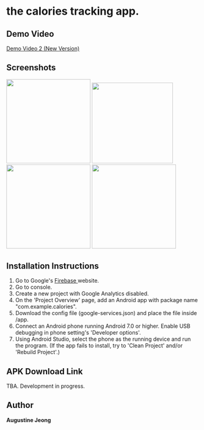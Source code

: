 # the calories tracking app.

## Demo Video
<a href="https://youtu.be/B8dr2ezkFtc"> Demo Video 2 (New Version) </a>

## Screenshots 
<div>
<img src="https://user-images.githubusercontent.com/14143525/82997514-514e2d00-9fbb-11ea-8c90-dc57e72863f8.png" width="220.35">
<img src="https://user-images.githubusercontent.com/14143525/82997519-5317f080-9fbb-11ea-8a7a-668dd1f3894a.png" width="211.5">
<img src="https://user-images.githubusercontent.com/14143525/82997523-54491d80-9fbb-11ea-8051-8537e0ef6491.png" width="220">
<img src="https://user-images.githubusercontent.com/14143525/82997527-54e1b400-9fbb-11ea-893a-c6044c795c3c.png" width="220.3">

## Installation Instructions
1. Go to Google's <a href="https://firebase.google.com/"> Firebase </a>website.<br/>
2. Go to console. <br/>
3. Create a new project with Google Analytics disabled. <br/>
4. On the 'Project Overview' page, add an Android app with package name "com.example.calories".
5. Download the config file (google-services.json) and place the file inside /app.
6. Connect an Android phone running Android 7.0 or higher. Enable USB debugging in phone setting's 'Developer options'.
7. Using Android Studio, select the phone as the running device and run the program. (If the app fails to install, try to 'Clean Project' and/or 'Rebuild Project'.) 

## APK Download Link
TBA. Development in progress.

## Author
**Augustine Jeong**
